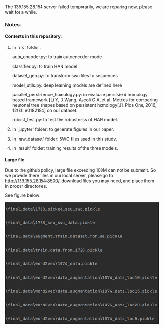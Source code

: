 ###
The 139.155.28.154 server failed temporarily, we are reparing now, please wait for a while.
###

### Notes:

#### Contents in this repository : 

1. in 'src' folder :

   auto_encoder.py: to train autoencoder model

   classifier.py: to train HAN model

   dataset_gen.py: to transform swc files to sequences

   model_utils.py: deep learning models are defined here

   parallel_persistence_homology.py: to evaluate persistent homology based framework [Li Y, D Wang, Ascoli G A, et al. Metrics for comparing neuronal tree shapes based on persistent homology[J]. Plos One, 2016, 12(8): e0182184] on our dataset.

   robust_test.py: to test the robustness of HAN model.

2.  in 'jupyter' folder: to generate figures in our paper.

3.  in 'raw_dataset' folder: SWC files used in this study.

4.  in 'result' folder: training results of the three models.



#### Large file

Due to the github policy, large file exceeding 100M can not be submmit. So we provide there files in our local server, please go to http://139.155.28.154:8500/, download files you may need, and place them in proper directories.

See figure below:

![image-20210810222026981](./readme.assets/image-20210810222026981.png)

